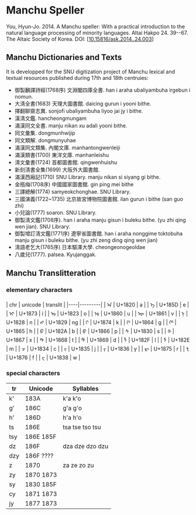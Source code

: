 Manchu Speller
================================

You, Hyun-Jo. 2014. A Manchu speller: With a practical introduction to the natural language
processing of minority languages. Altai Hakpo 24. 39--67. The Altaic Society of Korea. DOI: [[10.15816/ask.2014..24.003](http://doi.org/10.15816/ask.2014..24.003)]

Manchu Dictionaries and Texts
--------------------------------

It is developped for the SNU digitization project of Manchu lexical and
textual resources published during 17th and 18th centruies:

* 御製飜譯詩經(1768序) 文淵閣四庫全書. han i araha ubaliyambuha irgebun i nomun.
* 大淸全書(1683) 天理大圖書館. daicing gurun i yooni bithe.
*  擇翻聊齋志異. sonjofi ubaliyambuha liyoo jai jy i bithe.
*  漢淸文鑑. hancheongmungam
*  滿漢同文全書. manju nikan xu adali yooni bithe.
*  同文彙集. dongmunhwijip
*  同文類解. dongmunyuhae
* 滿漢同文類集. 內閣文庫. manhantongwenleiji
*  滿漢類書(1700) 東洋文庫. manhanleishu
* 淸文彙書(1724) 首都圖書館. qingwenhuishu
* 新刻淸書全集(1699) 大阪外大圖書館. 
* 滿漢西廂記(1710) SNU Library. manju nikan si siyang gi bithe.
* 金甁梅(1708序)  中國國家圖書館. gin ping mei bithe
* 三譯總解(1774) samyeokchonghae. SNU Library. 
* 三國演義(1722~1735) 北京故宮博物院圖書館. ilan gurun i bithe (san guo zhi)
* 小兒論(1777) soaron. SNU Library.
* 御製淸文鑑(1708序).  han i araha manju gisun i buleku bithe. (yu zhi qing wen jian). SNU Library.
* 御製增訂淸文鑑(1771序) 遼寧省圖書館. han i araha nonggime toktobuha manju gisun i buleku bithe.  (yu zhi zeng ding qing wen jian)
* 淸語老乞大(1765序) 日本驅澤大學. cheongeonogeoldae
* 八歲兒(1777). palsea. Kyujanggak.



Manchu Translitteration
--------------------------------

### elementary characters

| chr | unicode | translit |
|----|---------|
| ᠠ | U+1820 | a  |
| ᡝ | U+185D | e  |
| ᡳ | U+1873 | i  |
| ᠣ | U+1823 | o  |
| ᡠ | U+1860 | u  |
| ᡡ | U+1861 | v  |
| ᠨ | U+1828 | n  |
| ᠩ | U+1829 | ng  |
| ᡴ | U+1874 | k  |
| ᡤ | U+1864 | g  |
| ᡥ | U+1865 | h  |
| ᠪ | U+182A | b  |
| ᡦ | U+1866 | p  |
| ᠰ | U+1830 | s  |
| ᡧ | U+1867 | x  |
| ᡨ | U+1868 | t  |
| ᡩ | U+1869 | d  |
| ᠯ | U+182F | l  |
| ᠮ | U+182E | m  |
| ᠴ | U+1834 | c  |
| ᠵ | U+1835 | j  |
| ᠶ | U+1836 | y  |
| ᡵ | U+1875 | r  |
| ᡶ | U+1876 | f  |
| ᠸ | U+1838 | w  |

### special characters

| tr  | Unicode   | Syllables       |
|-----|-----------|-----------------|
| k'  | 183A      | k'a k'o         |
| g'  | 186C      | g'a g'o         |
| h'  | 186D      | h'a h'o         |
| ts  | 186E      | tsa tse tso tsu |
| tsy | 186E 185F |                 |
| dz  | 186F      | dza dze dzo dzu |
| dzy | 186F ???? |                 |
| z   | 1870      | za ze zo zu     |
| zy  | 1870 1873 |                 |
| sy  | 1830 185F |                 |
| cy  | 1871 1873 |                 |
| jy  | 1877 1873 |                 |
